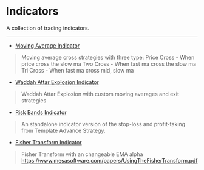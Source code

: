 # Indicators

A collection of trading indicators.

---
* [Moving Average Indicator](/Indicators/Moving%20Average%20Strategy.pine)
> Moving average cross strategies with three type:
> Price Cross - When price cross the slow ma
> Two Cross - When fast ma cross the slow ma
> Tri Cross - When fast ma cross mid, slow ma

* [Waddah Attar Explosion Indicator](/Indicators/Waddah%20Attar%20Explosion%20Strategy.pine)
> Waddah Attar Explosion with custom moving averages and exit strategies

* [Risk Bands Indicator](/Indicators/Risk%20Bands%20Indicator.pine)
> An standalone indicator version of the stop-loss and profit-taking from Template Advance Strategy.

* [Fisher Transform Indicator](/Indicators/Fisher%20Transform%20Indicator.pine)
> Fisher Transform with an changeable EMA alpha https://www.mesasoftware.com/papers/UsingTheFisherTransform.pdf
